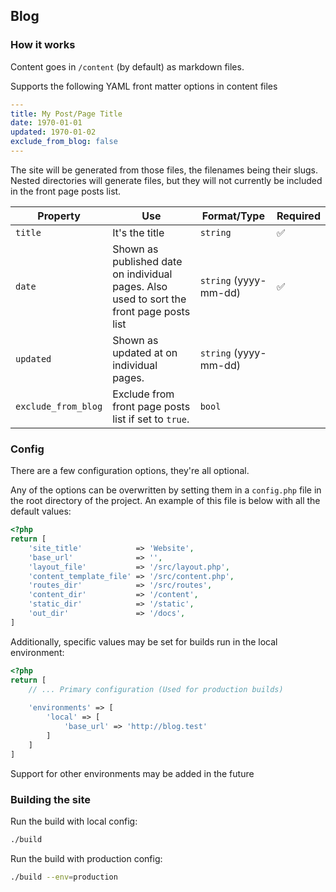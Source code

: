 ## Blog

### How it works

Content goes in `/content` (by default) as markdown files.

Supports the following YAML front matter options in content files

```YAML
---
title: My Post/Page Title
date: 1970-01-01
updated: 1970-01-02
exclude_from_blog: false
---
```

The site will be generated from those files, the filenames being their slugs. Nested directories will generate files, but they will not currently be included in the front page posts list. 

| Property            | Use                                                                                      | Format/Type           | Required  |
|---------------------|------------------------------------------------------------------------------------------|-----------------------|-----------|
| `title`             | It's the title                                                                           | `string`              | ✅         |
| `date`              | Shown as published date on individual pages. Also used to sort the front page posts list | `string` (yyyy-mm-dd) | ✅         |
| `updated`           | Shown as updated at on individual pages.                                                 | `string` (yyyy-mm-dd) |           |
| `exclude_from_blog` | Exclude from front page posts list if set to `true`.                                     | `bool`                |           |

### Config

There are a few configuration options, they're all optional.

Any of the options can be overwritten by setting them in a `config.php` file in the root directory of the project. An example of this file is below with all the default values:

```php
<?php
return [
    'site_title'            => 'Website',
    'base_url'              => '',
    'layout_file'           => '/src/layout.php',
    'content_template_file' => '/src/content.php',
    'routes_dir'            => '/src/routes',
    'content_dir'           => '/content',
    'static_dir'            => '/static',
    'out_dir'               => '/docs',
]
```

Additionally, specific values may be set for builds run in the local environment:

```php
<?php
return [
    // ... Primary configuration (Used for production builds)
    
    'environments' => [
        'local' => [
            'base_url' => 'http://blog.test'
        ]
    ]
]
```

Support for other environments may be added in the future

### Building the site

Run the build with local config:

```bash
./build
```

Run the build with production config:
```bash
./build --env=production
```